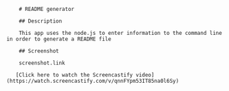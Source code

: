 
        # README generator

        ## Description

        This app uses the node.js to enter information to the command line in order to generate a README file

        ## Screenshot

        screenshot.link

       [Click here to watch the Screencastify video](https://watch.screencastify.com/v/qnnFYpm53IT85na0l6Sy)
